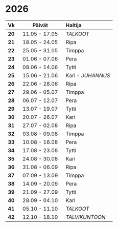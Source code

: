 2026
====

| Vk&nbsp;&nbsp; | Päivät&nbsp;&nbsp;  | Haltija    |
|:---|:-------------:|:-----------|
|**20**| 11.05 - 17.05&nbsp;&nbsp; | *TALKOOT*  |
|**21**| 18.05 - 24.05&nbsp;&nbsp; | Ripa       |
|**22**| 25.05 - 31.05&nbsp;&nbsp; | Timppa     |
|**23**| 01.06 - 07.06&nbsp;&nbsp; | Pera       |
|**24**| 08.06 - 14.06&nbsp;&nbsp; | Tytti      |
|**25**| 15.06 - 21.06&nbsp;&nbsp; | Kari       - *JUHANNUS* |
|**26**| 22.06 - 28.06&nbsp;&nbsp; | Ripa       |
|**27**| 29.06 - 05.07&nbsp;&nbsp; | Timppa     |
|**28**| 06.07 - 12.07&nbsp;&nbsp; | Pera       |
|**29**| 13.07 - 19.07&nbsp;&nbsp; | Tytti      |
|**30**| 20.07 - 26.07&nbsp;&nbsp; | Kari       |
|**31**| 27.07 - 02.08&nbsp;&nbsp; | Ripa       |
|**32**| 03.08 - 09.08&nbsp;&nbsp; | Timppa     |
|**33**| 10.08 - 16.08&nbsp;&nbsp; | Pera       |
|**34**| 17.08 - 23.08&nbsp;&nbsp; | Tytti      |
|**35**| 24.08 - 30.08&nbsp;&nbsp; | Kari       |
|**36**| 31.08 - 06.09&nbsp;&nbsp; | Ripa       |
|**37**| 07.09 - 13.09&nbsp;&nbsp; | Timppa     |
|**38**| 14.09 - 20.09&nbsp;&nbsp; | Pera       |
|**39**| 21.09 - 27.09&nbsp;&nbsp; | Tytti      |
|**40**| 28.09 - 04.10&nbsp;&nbsp; | Kari       |
|**41**| 05.10 - 11.10&nbsp;&nbsp; | *TALKOOT*  |
|**42**| 12.10 - 18.10&nbsp;&nbsp; | *TALVIKUNTOON* |
